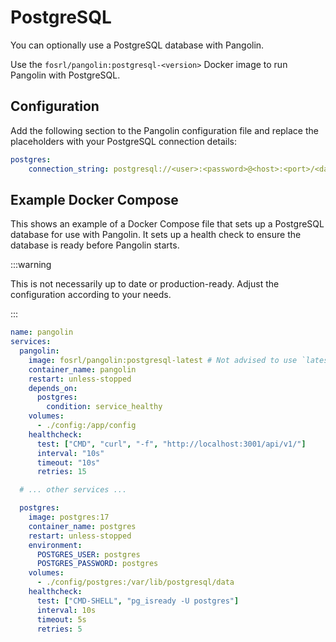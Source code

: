 # PostgreSQL

You can optionally use a PostgreSQL database with Pangolin.

Use the `fosrl/pangolin:postgresql-<version>` Docker image to run Pangolin with PostgreSQL.

## Configuration

Add the following section to the Pangolin configuration file and replace the placeholders with your PostgreSQL connection details:

```yaml
postgres:
    connection_string: postgresql://<user>:<password>@<host>:<port>/<database>
```

## Example Docker Compose

This shows an example of a Docker Compose file that sets up a PostgreSQL database for use with Pangolin. It sets up a health check to ensure the database is ready before Pangolin starts.

:::warning

This is not necessarily up to date or production-ready. Adjust the configuration according to your needs.

:::

```yaml
name: pangolin
services:
  pangolin:
    image: fosrl/pangolin:postgresql-latest # Not advised to use `latest` in production
    container_name: pangolin
    restart: unless-stopped
    depends_on:
      postgres:
        condition: service_healthy
    volumes:
      - ./config:/app/config
    healthcheck:
      test: ["CMD", "curl", "-f", "http://localhost:3001/api/v1/"]
      interval: "10s"
      timeout: "10s"
      retries: 15

  # ... other services ...

  postgres:
    image: postgres:17
    container_name: postgres
    restart: unless-stopped
    environment:
      POSTGRES_USER: postgres
      POSTGRES_PASSWORD: postgres
    volumes:
      - ./config/postgres:/var/lib/postgresql/data
    healthcheck:
      test: ["CMD-SHELL", "pg_isready -U postgres"]
      interval: 10s
      timeout: 5s
      retries: 5
```
